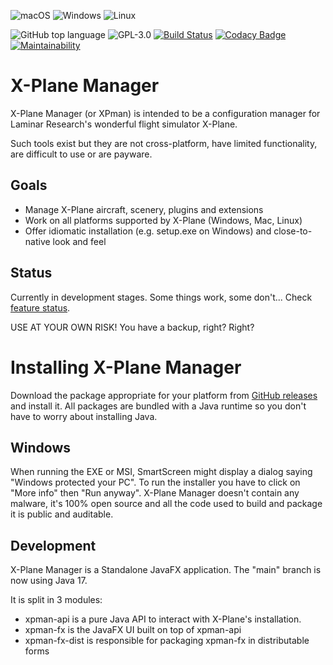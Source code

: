![macOS](https://img.shields.io/badge/mac%20os-000000?style=for-the-badge&logo=macos&logoColor=white)
![Windows](https://img.shields.io/badge/Windows-0078D6?style=for-the-badge&logo=windows&logoColor=white)
![Linux](https://img.shields.io/badge/Linux-FCC624?style=for-the-badge&logo=linux&logoColor=black)

![GitHub top language](https://img.shields.io/github/languages/top/ogerardin/xpman)
![GPL-3.0](https://img.shields.io/github/license/ogerardin/xpman)
[![Build Status](https://circleci.com/gh/ogerardin/xpman/tree/java11.svg?style=shield)](https://app.circleci.com/pipelines/github/ogerardin/xpman?branch=java11)
[![Codacy Badge](https://app.codacy.com/project/badge/Grade/fd86ae4c0e164762babd6bf8059c02e7)](https://www.codacy.com/gh/ogerardin/xpman/dashboard?utm_source=github.com&amp;utm_medium=referral&amp;utm_content=ogerardin/xpman&amp;utm_campaign=Badge_Grade)
[![Maintainability](https://api.codeclimate.com/v1/badges/5844bbd3cdb4db2c2f7b/maintainability)](https://codeclimate.com/github/ogerardin/xpman/maintainability)

# X-Plane Manager
X-Plane Manager (or XPman) is intended to be a configuration manager for Laminar Research's wonderful flight simulator X-Plane.

Such tools exist but they are not cross-platform, have limited functionality, are difficult to use or are payware.


## Goals 
- Manage X-Plane aircraft, scenery, plugins and extensions
- Work on all platforms supported by X-Plane (Windows, Mac, Linux)  
- Offer idiomatic installation (e.g. setup.exe on Windows) and close-to-native look and feel

## Status
Currently in development stages. Some things work, some don't... 
Check [feature status](https://github.com/ogerardin/xpman/blob/main/features.md).

USE AT YOUR OWN RISK! You have a backup, right? Right?

# Installing X-Plane Manager
Download the package appropriate for your platform from [GitHub releases](https://github.com/ogerardin/xpman/releases) and install
it.
All packages are bundled with a Java runtime so you don't have to worry about installing Java.

## Windows
When running the EXE or MSI, SmartScreen might display a dialog saying "Windows protected your PC".
To run the installer you have to click on "More info" then "Run anyway". X-Plane Manager
doesn't contain any malware, it's 100% open source and all the code used to build and package it
is public and auditable.

## Development
X-Plane Manager is a Standalone JavaFX application. The "main" branch is now using Java 17. 

It is split in 3 modules:
- xpman-api is a pure Java API to interact with X-Plane's installation.
- xpman-fx is the JavaFX UI built on top of xpman-api
- xpman-fx-dist is responsible for packaging xpman-fx in distributable forms



